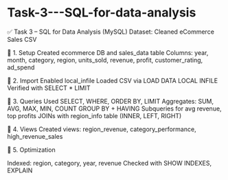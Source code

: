 # Task-3---SQL-for-data-analysis

✅ Task 3 – SQL for Data Analysis (MySQL)
Dataset: Cleaned eCommerce Sales CSV

🔹 1. Setup
Created ecommerce DB and sales_data table
Columns: year, month, category, region, units_sold, revenue, profit, customer_rating, ad_spend

🔹 2. Import
Enabled local_infile
Loaded CSV via LOAD DATA LOCAL INFILE
Verified with SELECT * LIMIT

🔹 3. Queries
Used SELECT, WHERE, ORDER BY, LIMIT
Aggregates: SUM, AVG, MAX, MIN, COUNT
GROUP BY + HAVING
Subqueries for avg revenue, top profits
JOINs with region_info table (INNER, LEFT, RIGHT)

🔹 4. Views
Created views: region_revenue, category_performance, high_revenue_sales

🔹 5. Optimization

Indexed: region, category, year, revenue
Checked with SHOW INDEXES, EXPLAIN
